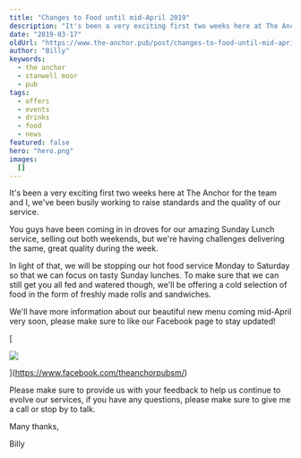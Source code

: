 ```yaml
---
title: "Changes to Food until mid-April 2019"
description: "It's been a very exciting first two weeks here at The Anchor for the team and I, we've been busily working to raise standards and the quality of our service. You guys have been coming in in droves for our amazing Sunday Lunch service, selling out both weekends, but we're having challenges delivering the same, great quality during the week.In light of that, we will be stopping our hot food service Monday to Saturday so that we can focus on tasty Sunday lunches. To make sure that we can still get "
date: "2019-03-17"
oldUrl: "https://www.the-anchor.pub/post/changes-to-food-until-mid-april-2019"
author: "Billy"
keywords:
  - the anchor
  - stanwell moor
  - pub
tags:
  - offers
  - events
  - drinks
  - food
  - news
featured: false
hero: "hero.png"
images:
  []
---
```


It's been a very exciting first two weeks here at The Anchor for the team and I, we've been busily working to raise standards and the quality of our service.

  

You guys have been coming in in droves for our amazing Sunday Lunch service, selling out both weekends, but we're having challenges delivering the same, great quality during the week.

  

In light of that, we will be stopping our hot food service Monday to Saturday so that we can focus on tasty Sunday lunches. To make sure that we can still get you all fed and watered though, we'll be offering a cold selection of food in the form of freshly made rolls and sandwiches.

  

We'll have more information about our beautiful new menu coming mid-April very soon, please make sure to like our Facebook page to stay updated!

[

![](https://static.wixstatic.com/media/1c749e_b46d73b6f7b74cfcba6fa4b77a8e782c~mv2.png/v1/fill/w_49,h_49,al_c,q_85,usm_0.66_1.00_0.01,blur_2,enc_avif,quality_auto/1c749e_b46d73b6f7b74cfcba6fa4b77a8e782c~mv2.png)



](https://www.facebook.com/theanchorpubsm/)

Please make sure to provide us with your feedback to help us continue to evolve our services, if you have any questions, please make sure to give me a call or stop by to talk.

  

Many thanks,

  

Billy
